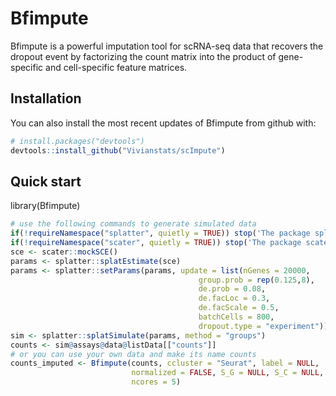 # Bfimpute
Bfimpute is a powerful imputation tool for scRNA-seq data that
recovers the dropout event by factorizing the count matrix into the product
of gene-specific and cell-specific feature matrices.

## Installation
You can also install the most recent updates of Bfimpute from github with:
```R
# install.packages("devtools")
devtools::install_github("Vivianstats/scImpute")
```

## Quick start
library(Bfimpute)
```R
# use the following commands to generate simulated data
if(!requireNamespace("splatter", quietly = TRUE)) stop('The package splatter was not installed')
if(!requireNamespace("scater", quietly = TRUE)) stop('The package scater was not installed')
sce <- scater::mockSCE()
params <- splatter::splatEstimate(sce)
params <- splatter::setParams(params, update = list(nGenes = 20000,
                                          group.prob = rep(0.125,8),
                                          de.prob = 0.08,
                                          de.facLoc = 0.3,
                                          de.facScale = 0.5,
                                          batchCells = 800,
                                          dropout.type = "experiment"))
sim <- splatter::splatSimulate(params, method = "groups")
counts <- sim@assays@data@listData[["counts"]]
# or you can use your own data and make its name counts
counts_imputed <- Bfimpute(counts, ccluster = "Seurat", label = NULL,
                           normalized = FALSE, S_G = NULL, S_C = NULL,
                           ncores = 5)
```

